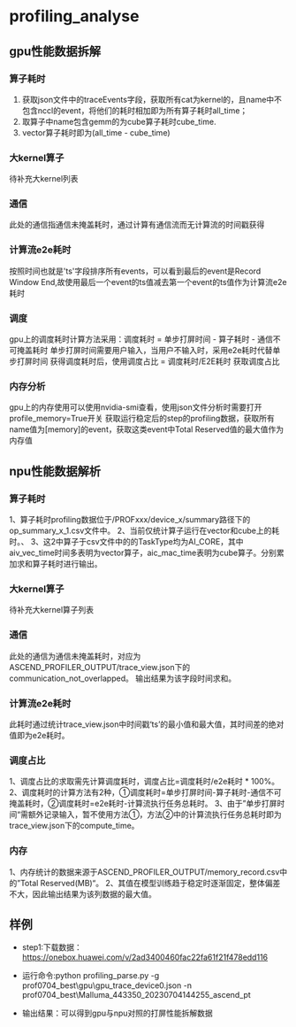 # profiling_analyse

## gpu性能数据拆解
### 算子耗时
1. 获取json文件中的traceEvents字段，获取所有cat为kernel的，且name中不包含nccl的event，将他们的耗时相加即为所有算子耗时all_time；
2. 取算子中name包含gemm的为cube算子耗时cube_time.
3. vector算子耗时即为(all_time - cube_time)
### 大kernel算子
待补充大kernel列表
### 通信
此处的通信指通信未掩盖耗时，通过计算有通信流而无计算流的时间戳获得
### 计算流e2e耗时
按照时间也就是'ts'字段排序所有events，可以看到最后的event是Record Window End,故使用最后一个event的ts值减去第一个event的ts值作为计算流e2e耗时
### 调度
gpu上的调度耗时计算方法采用：调度耗时 = 单步打屏时间 - 算子耗时 - 通信不可掩盖耗时
单步打屏时间需要用户输入，当用户不输入时，采用e2e耗时代替单步打屏时间
获得调度耗时后，使用调度占比 = 调度耗时/E2E耗时 获取调度占比
### 内存分析
gpu上的内存使用可以使用nvidia-smi查看，使用json文件分析时需要打开profile_memory=True开关
获取运行稳定后的step的profiling数据，获取所有name值为[memory]的event，获取这类event中Total Reserved值的最大值作为内存值

## npu性能数据解析
### 算子耗时
1、算子耗时profiling数据位于/PROFxxx/device_x/summary路径下的op_summary_x_1.csv文件中。
2、当前仅统计算子运行在vector和cube上的耗时。、
3、这2中算子于csv文件中的的TaskType均为AI_CORE，其中aiv_vec_time时间多表明为vector算子，aic_mac_time表明为cube算子。分别累加求和算子耗时进行输出。

### 大kernel算子
待补充大kernel算子列表

### 通信
此处的通信为通信未掩盖耗时，对应为ASCEND_PROFILER_OUTPUT/trace_view.json下的communication_not_overlapped。
输出结果为该字段时间求和。

### 计算流e2e耗时
此耗时通过统计trace_view.json中时间戳‘ts’的最小值和最大值，其时间差的绝对值即为e2e耗时。

### 调度占比
1、调度占比的求取需先计算调度耗时，调度占比=调度耗时/e2e耗时 * 100%。
2、调度耗时的计算方法有2种，①调度耗时=单步打屏时间-算子耗时-通信不可掩盖耗时，②调度耗时=e2e耗时-计算流执行任务总耗时。
3、由于”单步打屏时间“需额外记录输入，暂不使用方法①，方法②中的计算流执行任务总耗时即为trace_view.json下的compute_time。

### 内存
1、内存统计的数据来源于ASCEND_PROFILER_OUTPUT/memory_record.csv中的”Total Reserved(MB)“。
2、其值在模型训练趋于稳定时逐渐固定，整体偏差不大，因此输出结果为该列数据的最大值。

## 样例
- step1:下载数据：https://onebox.huawei.com/v/2ad3400460fac22fa61f21f478edd116

- 运行命令:python profiling_parse.py -g prof0704_best\gpu\gpu_trace_device0.json -n prof0704_best\Malluma_443350_20230704144255_ascend_pt
- 输出结果：可以得到gpu与npu对照的打屏性能拆解数据
